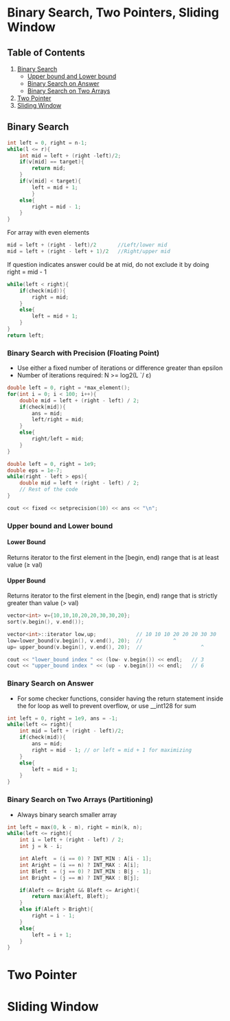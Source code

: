 # Binary Search, Two Pointers, Sliding Window

## Table of Contents
1. [Binary Search](#binary-search)
    - [Upper bound and Lower bound](#upper-bound-and-lower-bound)
    - [Binary Search on Answer](#binary-search-on-answer)
    - [Binary Search on Two Arrays](#binary-search-on-two-arrays-partitioning)
2. [Two Pointer](#two-pointer)
3. [Sliding Window](#sliding-window)

## Binary Search

```c++
int left = 0, right = n-1;
while(l <= r){
    int mid = left + (right -left)/2;
    if(v[mid] == target){   
        return mid;
    }
    if(v[mid] < target){
        left = mid + 1;
        }
    else{
        right = mid - 1;
    }
} 
```

For array with even elements
```c++
mid = left + (right - left)/2       //Left/lower mid
mid = left + (right - left + 1)/2   //Right/upper mid
```

If question indicates answer could be at mid, do not exclude it by doing right = mid - 1
```cpp
while(left < right){
    if(check(mid)){
        right = mid;
    }
    else{
        left = mid + 1;
    }
}
return left;
```

### Binary Search with Precision (Floating Point)
- Use either a fixed number of iterations or difference greater than epsilon
- Number of iterations required:
N >= log2(L `/ ε)

```cpp
double left = 0, right = *max_element();
for(int i = 0; i < 100; i++){
    double mid = left + (right - left) / 2;
    if(check[mid]){
        ans = mid;
        left/right = mid;
    }
    else{
        right/left = mid;
    }
}
```
```cpp
double left = 0, right = 1e9;
double eps = 1e-7;
while(right - left > eps){
    double mid = left + (right - left) / 2;
    // Rest of the code
}
```
```cpp
cout << fixed << setprecision(10) << ans << "\n";
```

### Upper bound and Lower bound
#### Lower Bound
Returns iterator to the first element in the [begin, end) range that is at least value (≥ val)
#### Upper Bound
Returns iterator to the first element in the [begin, end) range that is strictly greater than value (> val)
```c++
vector<int> v={10,10,10,20,20,30,30,20};
sort(v.begin(), v.end());                

vector<int>::iterator low,up;             // 10 10 10 20 20 20 30 30
low=lower_bound(v.begin(), v.end(), 20);  //          ^
up= upper_bound(v.begin(), v.end(), 20);  //                   ^

cout << "lower_bound index " << (low- v.begin()) << endl;   // 3
cout << "upper_bound index " << (up - v.begin()) << endl;   // 6
```
### Binary Search on Answer
- For some checker functions, consider having the return statement inside the for loop as well to prevent overflow, or use __int128 for sum
```cpp
int left = 0, right = 1e9, ans = -1;
while(left <= right){
    int mid = left + (right - left)/2;
    if(check(mid)){
        ans = mid;
        right = mid - 1; // or left = mid + 1 for maximizing
    }
    else{
        left = mid + 1;
    }
}
```

### Binary Search on Two Arrays (Partitioning)
- Always binary search smaller array
```cpp
int left = max(0, k - m), right = min(k, n);
while(left <= right){
    int i = left + (right - left) / 2;
    int j = k - i;

    int Aleft  = (i == 0) ? INT_MIN : A[i - 1];
    int Aright = (i == n) ? INT_MAX : A[i];
    int Bleft  = (j == 0) ? INT_MIN : B[j - 1];
    int Bright = (j == m) ? INT_MAX : B[j];

    if(Aleft <= Bright && Bleft <= Aright){
        return max(Aleft, Bleft);
    }
    else if(Aleft > Bright){
        right = i - 1;
    }
    else{
        left = i + 1;
    }
}
```


# Two Pointer

# Sliding Window
